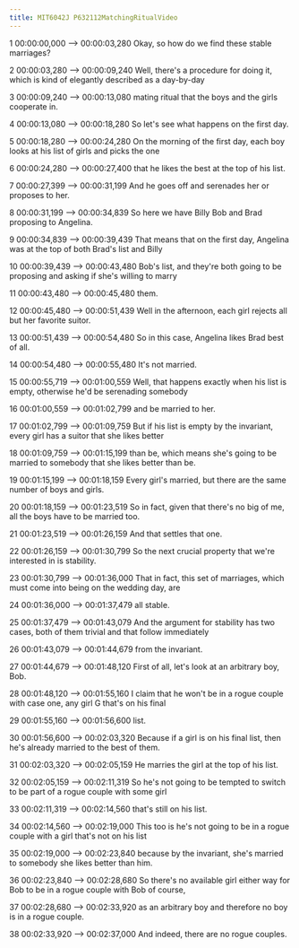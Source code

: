 ```yaml
---
title: MIT6042J P632112MatchingRitualVideo
---
```


1
00:00:00,000 --> 00:00:03,280
Okay, so how do we find these stable marriages?

2
00:00:03,280 --> 00:00:09,240
Well, there's a procedure for doing it, which is kind of elegantly described as a day-by-day

3
00:00:09,240 --> 00:00:13,080
mating ritual that the boys and the girls cooperate in.

4
00:00:13,080 --> 00:00:18,280
So let's see what happens on the first day.

5
00:00:18,280 --> 00:00:24,280
On the morning of the first day, each boy looks at his list of girls and picks the one

6
00:00:24,280 --> 00:00:27,400
that he likes the best at the top of his list.

7
00:00:27,399 --> 00:00:31,199
And he goes off and serenades her or proposes to her.

8
00:00:31,199 --> 00:00:34,839
So here we have Billy Bob and Brad proposing to Angelina.

9
00:00:34,839 --> 00:00:39,439
That means that on the first day, Angelina was at the top of both Brad's list and Billy

10
00:00:39,439 --> 00:00:43,480
Bob's list, and they're both going to be proposing and asking if she's willing to marry

11
00:00:43,480 --> 00:00:45,480
them.

12
00:00:45,480 --> 00:00:51,439
Well in the afternoon, each girl rejects all but her favorite suitor.

13
00:00:51,439 --> 00:00:54,480
So in this case, Angelina likes Brad best of all.

14
00:00:54,480 --> 00:00:55,480
It's not married.

15
00:00:55,719 --> 00:01:00,559
Well, that happens exactly when his list is empty, otherwise he'd be serenading somebody

16
00:01:00,559 --> 00:01:02,799
and be married to her.

17
00:01:02,799 --> 00:01:09,759
But if his list is empty by the invariant, every girl has a suitor that she likes better

18
00:01:09,759 --> 00:01:15,199
than be, which means she's going to be married to somebody that she likes better than be.

19
00:01:15,199 --> 00:01:18,159
Every girl's married, but there are the same number of boys and girls.

20
00:01:18,159 --> 00:01:23,519
So in fact, given that there's no big of me, all the boys have to be married too.

21
00:01:23,519 --> 00:01:26,159
And that settles that one.

22
00:01:26,159 --> 00:01:30,799
So the next crucial property that we're interested in is stability.

23
00:01:30,799 --> 00:01:36,000
That in fact, this set of marriages, which must come into being on the wedding day, are

24
00:01:36,000 --> 00:01:37,479
all stable.

25
00:01:37,479 --> 00:01:43,079
And the argument for stability has two cases, both of them trivial and that follow immediately

26
00:01:43,079 --> 00:01:44,679
from the invariant.

27
00:01:44,679 --> 00:01:48,120
First of all, let's look at an arbitrary boy, Bob.

28
00:01:48,120 --> 00:01:55,160
I claim that he won't be in a rogue couple with case one, any girl G that's on his final

29
00:01:55,160 --> 00:01:56,600
list.

30
00:01:56,600 --> 00:02:03,320
Because if a girl is on his final list, then he's already married to the best of them.

31
00:02:03,320 --> 00:02:05,159
He marries the girl at the top of his list.

32
00:02:05,159 --> 00:02:11,319
So he's not going to be tempted to switch to be part of a rogue couple with some girl

33
00:02:11,319 --> 00:02:14,560
that's still on his list.

34
00:02:14,560 --> 00:02:19,000
This too is he's not going to be in a rogue couple with a girl that's not on his list

35
00:02:19,000 --> 00:02:23,840
because by the invariant, she's married to somebody she likes better than him.

36
00:02:23,840 --> 00:02:28,680
So there's no available girl either way for Bob to be in a rogue couple with Bob of course,

37
00:02:28,680 --> 00:02:33,920
as an arbitrary boy and therefore no boy is in a rogue couple.

38
00:02:33,920 --> 00:02:37,000
And indeed, there are no rogue couples.

